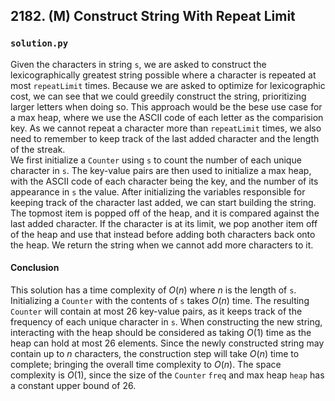 ## 2182. (M) Construct String With Repeat Limit

### `solution.py`
Given the characters in string `s`, we are asked to construct the lexicographically greatest string possible where a character is repeated at most `repeatLimit` times. Because we are asked to optimize for lexicographic cost, we can see that we could greedily construct the string, prioritizing larger letters when doing so. This approach would be the bese use case for a max heap, where we use the ASCII code of each letter as the comparision key. As we cannot repeat a character more than `repeatLimit` times, we also need to remember to keep track of the last added character and the length of the streak.  
We first initialize a `Counter` using `s` to count the number of each unique character in `s`. The key-value pairs are then used to initialize a max heap, with the ASCII code of each character being the key, and the number of its appearance in `s` the value. After initializing the variables responsible for keeping track of the character last added, we can start building the string. The topmost item is popped off of the heap, and it is compared against the last added character. If the character is at its limit, we pop another item off of the heap and use that instead before adding both characters back onto the heap. We return the string when we cannot add more characters to it.  
  
#### Conclusion
This solution has a time complexity of $O(n)$ where $n$ is the length of `s`. Initializing a `Counter` with the contents of `s` takes $O(n)$ time. The resulting `Counter` will contain at most 26 key-value pairs, as it keeps track of the frequency of each unique character in `s`. When constructing the new string, interacting with the heap should be considered as taking $O(1)$ time as the heap can hold at most 26 elements. Since the newly constructed string may contain up to $n$ characters, the construction step will take $O(n)$ time to complete; bringing the overall time complexity to $O(n)$. The space complexity is $O(1)$, since the size of the `Counter` `freq` and max heap `heap` has a constant upper bound of 26.  
  

